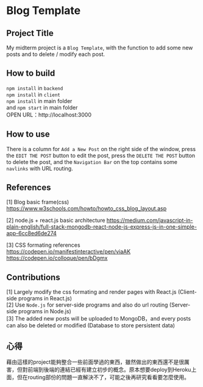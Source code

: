 # Blog Template  

## Project Title  

My midterm project is a `Blog Template`, with the function to add some new posts and to delete / modify each post.

## How to build
`npm install` in `backend`  
`npm install` in `client`  
`npm install` in main folder  
and `npm start` in main folder  
OPEN URL：http://localhost:3000 

## How to use
There is a column for  `Add a New Post` on the right side of the window,
press the `EDIT THE POST` button to edit the post,
press the `DELETE THE POST` button to delete the post, 
and the `Navigation Bar` on the top contains some `navlinks` with URL routing.  

## References

[1] Blog basic frame(css)  
https://www.w3schools.com/howto/howto_css_blog_layout.asp  

[2] node.js + react.js basic architecture
https://medium.com/javascript-in-plain-english/full-stack-mongodb-react-node-js-express-js-in-one-simple-app-6cc8ed6de274

[3] CSS formating references
https://codepen.io/manifestinteractive/pen/viaAK  
https://codepen.io/colloque/pen/bDgmx

## Contributions

[1] Largely modify the css formating and render pages with React.js (Client-side programs in React.js)  
[2] Use `Node.js` for server-side programs and also do url routing (Server-side programs in Node.js)  
[3] The added new posts will be uploaded to MongoDB，and every posts can also be deleted or modified (Database to store persistent data)  

## 心得

藉由這樣的project能夠整合一些前面學過的東西，雖然做出的東西還不是很厲害，但對前端到後端的連結已經有建立初步的概念。原本想要deploy到Heroku上面，但在routing部份的問題一直解決不了，可能之後再研究看看要怎麼使用。  


